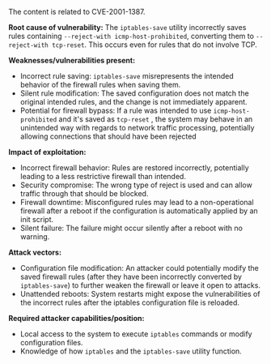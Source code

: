 The content is related to CVE-2001-1387.

**Root cause of vulnerability:**
The `iptables-save` utility incorrectly saves rules containing `--reject-with icmp-host-prohibited`, converting them to `--reject-with tcp-reset`. This occurs even for rules that do not involve TCP.

**Weaknesses/vulnerabilities present:**
-   Incorrect rule saving: `iptables-save` misrepresents the intended behavior of the firewall rules when saving them.
-   Silent rule modification: The saved configuration does not match the original intended rules, and the change is not immediately apparent.
-   Potential for firewall bypass: If a rule was intended to use `icmp-host-prohibited` and it's saved as `tcp-reset` , the system may behave in an unintended way with regards to network traffic processing, potentially allowing connections that should have been rejected

**Impact of exploitation:**
-   Incorrect firewall behavior:  Rules are restored incorrectly, potentially leading to a less restrictive firewall than intended.
-   Security compromise: The wrong type of reject is used and can allow traffic through that should be blocked.
-   Firewall downtime: Misconfigured rules may lead to a non-operational firewall after a reboot if the configuration is automatically applied by an init script.
-   Silent failure: The failure might occur silently after a reboot with no warning.

**Attack vectors:**
-   Configuration file modification: An attacker could potentially modify the saved firewall rules (after they have been incorrectly converted by `iptables-save`) to further weaken the firewall or leave it open to attacks.
-   Unattended reboots: System restarts might expose the vulnerabilities of the incorrect rules after the iptables configuration file is reloaded.

**Required attacker capabilities/position:**
-   Local access to the system to execute `iptables` commands or modify configuration files.
-   Knowledge of how `iptables` and the `iptables-save` utility function.